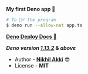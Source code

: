 **My first Deno app 🌈**

```bash
# To 🏃‍♂️ the program 
$ deno run --allow-net app.ts
```

**[Deno Deploy Docs 📙](https://deno.com/deploy/docs)**

_**Deno version [1.13.2](https://github.com/denoland/deno/releases/tag/v1.13.2)
& above**_

- Author - **[Nikhil Akki](http://nikhilakki.in)** 😎
- License - **MIT**
